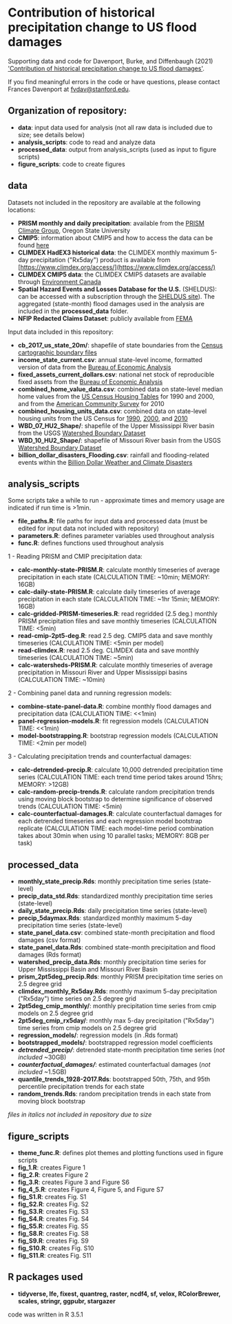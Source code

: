 # Contribution of historical precipitation change to US flood damages

Supporting data and code for Davenport, Burke, and Diffenbaugh (2021) ['Contribution of historical precipitation change to US flood damages'](https://doi.org/10.1073/pnas.2017524118).

If you find meaningful errors in the code or have questions, please contact Frances Davenport at fvdav@stanford.edu.

## Organization of repository: 

* **data**: input data used for analysis (not all raw data is included due to size; see details below)
* **analysis_scripts**: code to read and analyze data
* **processed_data**: output from analysis_scripts (used as input to figure scripts)
* **figure_scripts**: code to create figures 

## data

Datasets not included in the repository are available at the following locations: 
* **PRISM monthly and daily precipitation**: available from the [PRISM Climate
Group](http://www.prism.oregonstate.edu/), Oregon State University
* **CMIP5**: information about CMIP5 and how to access the data can be
  found [here](https://pcmdi.llnl.gov/mips/cmip5/)
* **CLIMDEX HadEX3 historical data**: the CLIMDEX monthly maximum 5-day precipitation ("Rx5day") product is available from [https://www.climdex.org/access/](https://www.climdex.org/access/)
* **CLIMDEX CMIP5 data**: the CLIMDEX CMIP5 datasets are available through [Environment Canada](https://climate-modelling.canada.ca/climatemodeldata/climdex/)
* **Spatial Hazard Events and Losses Database for the U.S.** (SHELDUS): can be accessed with a subscription through the [SHELDUS site](https://cemhs.asu.edu/sheldus)). The aggregated (state-month) flood damages used in the analysis are included in the **processed_data** folder. 
* **NFIP Redacted Claims Dataset**: publicly available from [FEMA](https://www.fema.gov/media-library/assets/documents/180374)

Input data included in this repository: 
* **cb_2017_us_state_20m/**: shapefile of state boundaries from the [Census
  cartographic boundary files](https://www.census.gov/geographies/mapping-files/2017/geo/kml-cartographic-boundary-files.html)
* **income_state_current.csv**: annual state-level income, formatted version of data from the [Bureau of Economic Analysis](https://apps.bea.gov/iTable/index_regional.cfm)
* **fixed_assets_current_dollars.csv**: national net stock of reproducible fixed assets from the [Bureau of Economic Analysis](https://apps.bea.gov/iTable/index_FA.cfm) 
* **combined_home_value_data.csv**: combined data on state-level median home values from the [US Census Housing Tables](https://www.census.gov/hhes/www/housing/census/historic/values.html) for 1990 and 2000, and from the [American Community Survey](https://data.census.gov/cedsci/table?g=0100000US_0400000US29,39,32,31,78,34,33,36,35,38,37,72,30,28,21,20,23,22,66,69,25,24,27,26,60,18,17,19,54,10,53,56,12,55,11,13,16,15,50,51,06,09,08,42,45,01,44,47,02,46,05,49,04,48,41,40&tid=ACSDT1Y2010.B25077&vintage=2010&hidePreview=true&tp=true) for 2010
* **combined_housing_units_data.csv**: combined data on state-level housing units from the US Census for [1990](https://www.census.gov/data/tables/time-series/demo/popest/1990s-housing-units.html), [2000](https://www.census.gov/data/datasets/time-series/demo/popest/intercensal-2000-2010-housing-units.html), and [2010](https://www.census.gov/data/tables/time-series/demo/popest/2010s-total-housing-units.html)
* **WBD_07_HU2_Shape/**: shapefile of the Upper Mississippi River basin from the USGS [Watershed Boundary Dataset](https://www.usgs.gov/core-science-systems/ngp/national-hydrography/watershed-boundary-dataset?qt-science_support_page_related_con=4#qt-science_support_page_related_con)
* **WBD_10_HU2_Shape/**: shapefile of Missouri River basin from the USGS [Watershed Boundary Dataset](https://www.usgs.gov/core-science-systems/ngp/national-hydrography/watershed-boundary-dataset?qt-science_support_page_related_con=4#qt-science_support_page_related_con)
* **billion_dollar_disasters_Flooding.csv**: rainfall and flooding-related events within the [Billion Dollar Weather and Climate Disasters](https://www.ncdc.noaa.gov/billions/overview) 

## analysis_scripts

Some scripts take a while to run - approximate times and memory usage are indicated if run time is >1min.

* **file_paths.R**: file paths for input data and processed data (must be edited for input data not included with repository) 
* **parameters.R**: defines parameter variables used throughout analysis
* **func.R**: defines functions used throughout analysis

1 - Reading PRISM and CMIP precipitation data: 
* **calc-monthly-state-PRISM.R**: calculate monthly timeseries of average precipitation in each state (CALCULATION TIME: ~10min; MEMORY: 16GB)
* **calc-daily-state-PRISM.R**: calculate daily timeseries of average precipitation in each state (CALCULATION TIME: ~1hr 15min; MEMORY: 16GB)
* **calc-gridded-PRISM-timeseries.R**: read regridded (2.5 deg.) monthly PRISM precipitation files and save monthly timeseries (CALCULATION TIME: <5min)
* **read-cmip-2pt5-deg.R**: read 2.5 deg. CMIP5 data and save monthly timeseries (CALCULATION TIME: <5min per model)
* **read-climdex.R**: read 2.5 deg. CLIMDEX data and save monthly timeseries (CALCULATION TIME: ~5min)
* **calc-watersheds-PRISM.R**: calculate monthly timeseries of average precipitation in Missouri River and Upper Mississippi basins (CALCULATION TIME: ~10min)

2 - Combining panel data and running regression models: 
* **combine-state-panel-data.R**: combine monthly flood damages and precipitation data (CALCULATION TIME: <<1min)
* **panel-regression-models.R**: fit regression models (CALCULATION TIME: <<1min)
* **model-bootstrapping.R**: bootstrap regression models (CALCULATION TIME: <2min per model)

3 - Calculating precipitation trends and counterfactual damages:
* **calc-detrended-precip.R**: calculate 10,000 detrended precipitation time series (CALCULATION TIME: each trend time period takes around 15hrs; MEMORY: >12GB)
* **calc-random-precip-trends.R**: calculate random precipitation trends using moving block bootstrap to determine significance of observed trends (CALCULATION TIME: <5min)
* **calc-counterfactual-damages.R**: calculate counterfactual damages for each detrended timeseries and each regression model bootstrap replicate (CALCULATION TIME: each model-time period combination takes about 30min when using 10 parallel tasks; MEMORY: 8GB per task) 

## processed_data

* **monthly_state_precip.Rds**: monthly precipitation time series (state-level)
* **precip_data_std.Rds**: standardized monthly precipitation time series (state-level)
* **daily_state_precip.Rds**: daily precipitation time series (state-level)
* **precip_5daymax.Rds**: standardized monthly maximum 5-day precipitation time series (state-level) 
* **state_panel_data.csv**: combined state-month precipitation and flood damages (csv format)
* **state_panel_data.Rds**: combined state-month precipitation and flood damages (Rds format)
* **watershed_precip_data.Rds**: monthly precipitation time series for Upper Mississippi Basin and Missouri River Basin
* **prism_2pt5deg_precip.Rds**: monthly PRISM precipitation time series on 2.5 degree grid
* **climdex_monthly_Rx5day.Rds**: monthly maximum 5-day precipitation ("Rx5day") time series on 2.5 degree grid
* **2pt5deg_cmip_monthly/**: monthly precipitation time series from cmip models on 2.5 degree grid 
* **2pt5deg_cmip_rx5day/**: monthly max 5-day precipitation ("Rx5day") time series from cmip models on 2.5 degree grid 
* **regression_models/**: regression models (in .Rds format)
* **bootstrapped_models/**: bootstrapped regression model coefficients
* ***detrended_precip/***: detrended state-month precipitation time series (*not included* ~30GB)
* ***counterfactual_damages/***: estimated counterfactual damages (*not included* ~1.5GB) 
* **quantile_trends_1928-2017.Rds**: bootstrapped 50th, 75th, and 95th percentile precipitation trends for each state
* **random_trends.Rds**: random precipitation trends in each state from moving block bootstrap

*files in italics not included in repository due to size*

## figure_scripts
* **theme_func.R**: defines plot themes and plotting functions used in figure scripts
* **fig_1.R**: creates Figure 1
* **fig_2.R**: creates Figure 2
* **fig_3.R**: creates Figure 3 and Figure S6
* **fig_4_5.R**: creates Figure 4, Figure 5, and Figure S7 
* **fig_S1.R**: creates Fig. S1
* **fig_S2.R**: creates Fig. S2
* **fig_S3.R**: creates Fig. S3
* **fig_S4.R**: creates Fig. S4
* **fig_S5.R**: creates Fig. S5
* **fig_S8.R**: creates Fig. S8
* **fig_S9.R**: creates Fig. S9
* **fig_S10.R**: creates Fig. S10
* **fig_S11.R**: creates Fig. S11

## R packages used

* **tidyverse, lfe, fixest, quantreg, raster, ncdf4, sf, velox, RColorBrewer, scales, stringr, ggpubr, stargazer** 

code was written in R 3.5.1 
